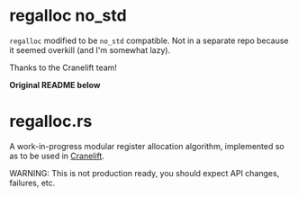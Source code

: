 # regalloc no_std

`regalloc` modified to be `no_std` compatible.
Not in a separate repo because it seemed overkill (and I'm somewhat lazy).

Thanks to the Cranelift team!

**Original README below**


regalloc.rs
===

A work-in-progress modular register allocation algorithm, implemented so as to
be used in [Cranelift](https://github.com/bytecodealliance/wasmtime/tree/main/cranelift).

WARNING: This is not production ready, you should expect API changes, failures,
etc.
